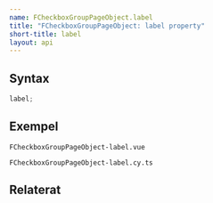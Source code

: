 ```yaml
---
name: FCheckboxGroupPageObject.label
title: "FCheckboxGroupPageObject: label property"
short-title: label
layout: api
---
```


## Syntax

```ts nocompile nolint
label;
```

## Exempel

```import static
FCheckboxGroupPageObject-label.vue
```

```import
FCheckboxGroupPageObject-label.cy.ts
```

## Relaterat
